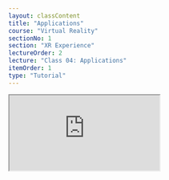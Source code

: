 ```yaml
---
layout: classContent
title: "Applications"
course: "Virtual Reality"
sectionNo: 1
section: "XR Experience"
lectureOrder: 2
lecture: "Class 04: Applications"
itemOrder: 1
type: "Tutorial"
---
```


<iframe src="https://docs.google.com/document/d/e/2PACX-1vSwsW8qL3PLtU1pFDCshi9JXRc2PHyOLpZRJgQ6ySlvsVH7BXGfl0cjaLIbjLJ__W96ViEIEFR9QA4S/pub?embedded=true"></iframe>
